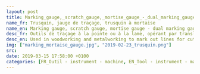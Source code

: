 ```yaml
---
layout: post
title: Marking_gauge,_scratch_gauge,_mortise_gauge_-_dual_marking_gauge
name_fr: Trusquin, jauge de traçage, trusquin à mortaise
name_en: Marking gauge, scratch gauge, mortise gauge - dual marking gauge
desc_fr: Outils de traçage à la pointe ou à la lame, opérant par translation sur une surface d'appui de référence. Le trusquin à mortaise a deux pointes ou deux lames réglables pour marquer l'emplacement d'une mortaise.
desc_en: Used in woodworking and metalworking to mark out lines for cutting or other operations. The purpose of the gauge is to scribe a line parallel to a reference edge or surface. 
img: ["marking_mortaise_gauge.jpg", "2019-02-23_trusquin.png"]
src: 
date: 2019-03-15 17:58:00 +0100
categories: [FR_Outil - instrument - machine, EN_Tool - instrument - machine]
---
```

